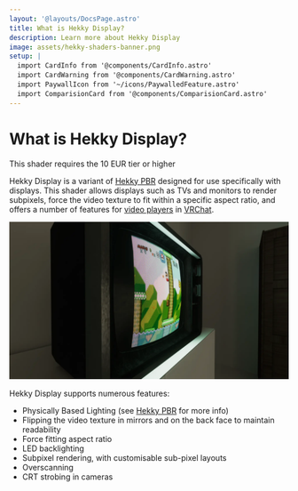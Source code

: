 ```yaml
---
layout: '@layouts/DocsPage.astro'
title: What is Hekky Display?
description: Learn more about Hekky Display
image: assets/hekky-shaders-banner.png
setup: | 
  import CardInfo from '@components/CardInfo.astro'
  import CardWarning from '@components/CardWarning.astro'
  import PaywallIcon from '~/icons/PaywalledFeature.astro'
  import ComparisionCard from '@components/ComparisionCard.astro'
---
```

# What is Hekky Display?

<CardInfo title="Patreon only">
	This shader requires the 10 EUR tier or higher
</CardInfo>

Hekky Display is a variant of [Hekky PBR](/en/shaders/hekky-pbr/what-is-hekky-pbr) designed for use specifically with displays. This shader allows displays such as TVs and monitors to render subpixels, force the video texture to fit within a specific aspect ratio, and offers a number of features for [video players](https://docs.vrchat.com/docs/video-players) in [VRChat](https://vrchat.com/).

![Subpixel rendering of a Display using Hekky Display](/shared/img/display-subpixels.webp)

Hekky Display supports numerous features:

- Physically Based Lighting (see [Hekky PBR](/en/shaders/hekky-pbr/reference) for more info)
- Flipping the video texture in mirrors and on the back face to maintain readability
- Force fitting aspect ratio
- LED backlighting
- Subpixel rendering, with customisable sub-pixel layouts
- Overscanning
- CRT strobing in cameras
